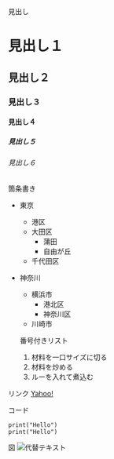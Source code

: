 見出し

# 見出し１
## 見出し２
### 見出し３
#### 見出し４
##### 見出し５
###### 見出し６


箇条書き
- 東京
  - 港区
  - 大田区
    - 蒲田
    - 自由が丘
  - 千代田区
- 神奈川
  - 横浜市
    - 港北区
    - 神奈川区
  - 川崎市
  
  番号付きリスト
  1. 材料を一口サイズに切る
  2. 材料を炒める
  3. ルーを入れて煮込む

リンク
[Yahoo!](https://www.yahoo.co.jp)

コード
```
print("Hello")
print("Hello")

```

図
![代替テキスト](画像のURL)
